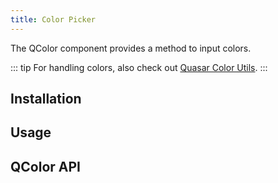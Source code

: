 ```yaml
---
title: Color Picker
---
```


The QColor component provides a method to input colors.

::: tip
For handling colors, also check out [Quasar Color Utils](/quasar-utils/color-utils).
:::

## Installation
<doc-installation components="QColor" />

## Usage
<doc-example title="Basic" file="QColor/Basic" />

<doc-example title="Input" file="QColor/Input" />

<doc-example title="Dark version" file="QColor/Dark" />

<doc-example title="Default Value" file="QColor/DefaultValue" />

<doc-example title="Lazy Model" file="QColor/LazyModel" />

<doc-example title="Disable and readonly" file="QColor/DisableReadonly" />

## QColor API
<doc-api file="QColor" />
